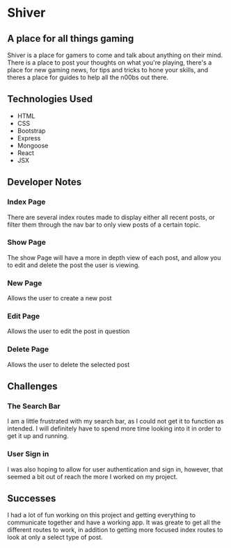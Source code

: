 # Shiver
## A place for all things gaming

Shiver is a place for gamers to come and talk about anything on their mind. There is a place to post your thoughts on what you're playing, there's a place for new gaming news, for tips and tricks to hone your skills, and theres a place for guides to help all the n00bs out there. 

## Technologies Used

- HTML
- CSS
- Bootstrap
- Express
- Mongoose
- React
- JSX

## Developer Notes

### Index Page
There are several index routes made to display either all recent posts, or filter them through the nav bar to only view posts of a certain topic.

### Show Page
The show Page will have a more in depth view of each post, and allow you to edit and delete the post the user is viewing. 

### New Page
Allows the user to create a new post

### Edit Page
Allows the user to edit the post in question

### Delete Page
Allows the user to delete the selected post

## Challenges

### The Search Bar
I am a little frustrated with my search bar, as I could not get it to function as intended. I will definitely have to spend more time looking into it in order to get it up and running. 

### User Sign in
I was also hoping to allow for user authentication and sign in, however, that seemed a bit out of reach the more I worked on my project.

## Successes

I had a lot of fun working on this project and getting everything to communicate together and have a working app. It was greate to get all the different routes to work, in addition to getting more focused index routes to look at only a select type of post.
